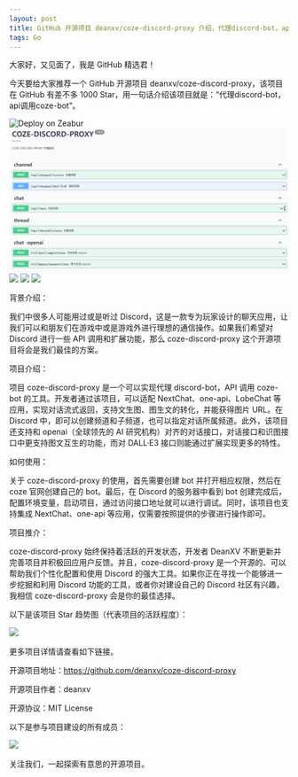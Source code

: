 ```yaml
---
layout: post
title: GitHub 开源项目 deanxv/coze-discord-proxy 介绍，代理discord-bot，api调用coze-bot
tags: Go
---
```


大家好，又见面了，我是 GitHub 精选君！

今天要给大家推荐一个 GitHub 开源项目 deanxv/coze-discord-proxy，该项目在 GitHub 有差不多 1000 Star，用一句话介绍该项目就是：“代理discord-bot，api调用coze-bot”。


![Deploy on Zeabur](https://zeabur.com/button.svg)
![](https://raw.githubusercontent.com/deanxv/coze-discord-proxy/master/docs/img.png)
![](https://raw.githubusercontent.com/deanxv/coze-discord-proxy/master/docs/img2.png)
![](https://raw.githubusercontent.com/deanxv/coze-discord-proxy/master/docs/img5.png)
![](https://raw.githubusercontent.com/deanxv/coze-discord-proxy/master/docs/img3.png)



背景介绍：

我们中很多人可能用过或是听过 Discord，这是一款专为玩家设计的聊天应用，让我们可以和朋友们在游戏中或是游戏外进行理想的通信操作。如果我们希望对 Discord 进行一些 API 调用和扩展功能，那么 coze-discord-proxy 这个开源项目将会是我们最佳的方案。

项目介绍：

项目 coze-discord-proxy 是一个可以实现代理 discord-bot，API 调用 coze-bot 的工具。开发者通过该项目，可以适配 NextChat、one-api、LobeChat 等应用，实现对话流式返回，支持文生图、图生文的转化，并能获得图片 URL。在 Discord 中，即可以创建频道和子频道，也可以指定对话所属频道。此外，该项目还支持和 openai（全球领先的 AI 研究机构）对齐的对话接口，对话接口和识图接口中更支持图文互生的功能，而对 DALL·E3 接口则能通过扩展实现更多的特性。

如何使用：

关于 coze-discord-proxy 的使用，首先需要创建 bot 并打开相应权限，然后在 coze 官网创建自己的 bot。最后，在 Discord 的服务器中看到 bot 创建完成后，配置环境变量，启动项目，通过访问接口地址就可以进行调试。同时，该项目也支持集成 NextChat、one-api 等应用，仅需要按照提供的步骤进行操作即可。

项目推介：

coze-discord-proxy 始终保持着活跃的开发状态，开发者 DeanXV 不断更新并完善项目并积极回应用户反馈。并且，coze-discord-proxy 是一个开源的、可以帮助我们个性化配置和使用 Discord 的强大工具。如果你正在寻找一个能够进一步挖掘和利用 Discord 功能的工具，或者你对建设自己的 Discord 社区有兴趣，我相信 coze-discord-proxy 会是你的最佳选择。


以下是该项目 Star 趋势图（代表项目的活跃程度）：

![](https://api.star-history.com/svg?repos=deanxv/coze-discord-proxy&type=Timeline)

更多项目详情请查看如下链接。

开源项目地址：https://github.com/deanxv/coze-discord-proxy 

开源项目作者：deanxv

开源协议：MIT License

以下是参与项目建设的所有成员：

![](https://contrib.rocks/image?repo=deanxv/coze-discord-proxy)

关注我们，一起探索有意思的开源项目。

